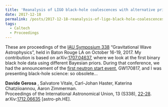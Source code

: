 ```yaml
---
title: 'Reanalysis of LIGO black-hole coalescences with alternative prior assumptions'
date: 2017-12-18
permalink: /posts/2017-12-18-reanalysis-of-ligo-black-hole-coalescences-with-alternative-prior-assumptions
tags:
  - Caltech
  - Proceedings
---
```


These are proceedings of the [IAU Symposium 338](<http://iau338.lsu.edu/>) “Gravitational Wave Astrophysics”, held in Baton Rouge LA on October 16-19, 2017. My contribution is based on arXiv:[1707.04637](<http://arxiv.org/abs/arXiv:1707.04637>), where we look at the first binary black hole data using different Bayesian priors. During that conference, we had the announcement of the [first neutron start event](<https://www.ligo.caltech.edu/page/press-release-gw170817>), GW170817, and I was presenting black-hole science: so obsolete…

**Davide Gerosa** , Salvatore Vitale, Carl-Johan Haster, Katerina Chatziioannou, Aaron Zimmerman.  
Proceedings of the International Astronomical Union, 13 (S338), [22-28](<https://doi.org/10.1017/S1743921318003587>).  
arXiv:[1712.06635](<http://arxiv.org/abs/arXiv:1712.06635>) [astro-ph.HE].

